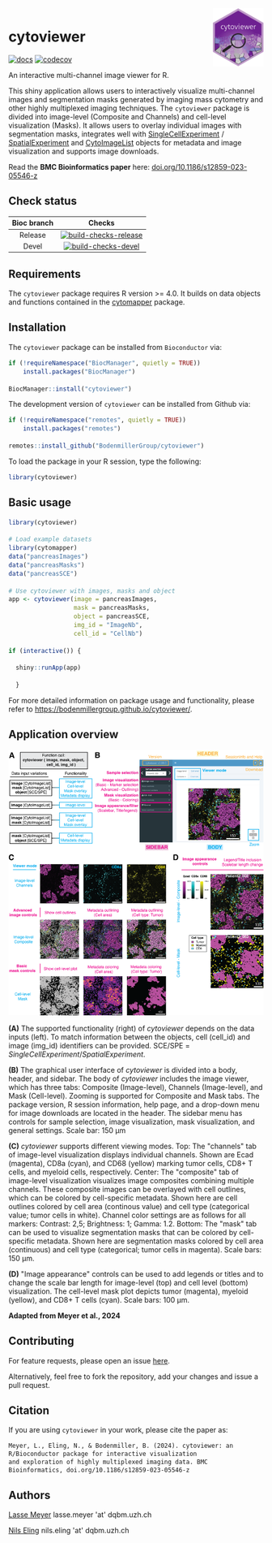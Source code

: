 <img src="vignettes/imgs/cytoviewer_sticker.png" align="right" width="100"/>

# cytoviewer

<!-- badges: start -->

[![docs](https://github.com/BodenmillerGroup/cytoviewer/actions/workflows/docs.yml/badge.svg)](https://github.com/BodenmillerGroup/cytoviewer/actions/workflows/docs.yml) [![codecov](https://codecov.io/gh/BodenmillerGroup/cytoviewer/branch/devel/graph/badge.svg)](https://app.codecov.io/gh/BodenmillerGroup/cytoviewer/tree/devel)

<!-- badges: end -->

An interactive multi-channel image viewer for R.

This shiny application allows users to interactively visualize multi-channel images and segmentation masks generated by imaging mass cytometry and other highly multiplexed imaging techniques. The `cytoviewer` package is divided into image-level (Composite and Channels) and cell-level visualization (Masks). It allows users to overlay individual images with segmentation masks, integrates well with [SingleCellExperiment](https://bioconductor.org/packages/release/bioc/html/SingleCellExperiment.html) / [SpatialExperiment](https://bioconductor.org/packages/release/bioc/html/SingleCellExperiment.html) and [CytoImageList](https://www.bioconductor.org/packages/release/bioc/html/cytomapper.html) objects for metadata and image visualization and supports image downloads.

Read the **BMC Bioinformatics paper** here: [doi.org/10.1186/s12859-023-05546-z](doi.org/10.1186/s12859-023-05546-z)

## Check status

| Bioc branch |                                                                                                                 Checks                                                                                                                 |
|:------------------------------------------:|:--------------------------:|
|   Release   | [![build-checks-release](https://github.com/BodenmillerGroup/cytoviewer/actions/workflows/build-checks-release.yml/badge.svg?branch=devel)](https://github.com/BodenmillerGroup/cytoviewer/actions/workflows/build-checks-release.yml) |
|    Devel    |    [![build-checks-devel](https://github.com/BodenmillerGroup/cytoviewer/actions/workflows/build-checks-devel.yml/badge.svg?branch=devel)](https://github.com/BodenmillerGroup/cytoviewer/actions/workflows/build-checks-devel.yml)    |

## Requirements

The `cytoviewer` package requires R version \>= 4.0. It builds on data objects and functions contained in the [cytomapper](https://bioconductor.org/packages/release/bioc/html/cytomapper.html) package.

## Installation

The `cytoviewer` package can be installed from `Bioconductor` via:

``` r
if (!requireNamespace("BiocManager", quietly = TRUE))
    install.packages("BiocManager")

BiocManager::install("cytoviewer")
```

The development version of `cytoviewer` can be installed from Github via:

``` r
if (!requireNamespace("remotes", quietly = TRUE))
    install.packages("remotes")

remotes::install_github("BodenmillerGroup/cytoviewer")
```

To load the package in your R session, type the following:

``` r
library(cytoviewer)
```

## Basic usage

``` r
library(cytoviewer)

# Load example datasets 
library(cytomapper)
data("pancreasImages")
data("pancreasMasks")
data("pancreasSCE")

# Use cytoviewer with images, masks and object
app <- cytoviewer(image = pancreasImages, 
                  mask = pancreasMasks, 
                  object = pancreasSCE, 
                  img_id = "ImageNb", 
                  cell_id = "CellNb")

if (interactive()) {
  
  shiny::runApp(app)

  }
```

For more detailed information on package usage and functionality, please refer to <https://bodenmillergroup.github.io/cytoviewer/>.

## Application overview

![**Figure 1: cytoviewer interface and functionality.**](vignettes/imgs/cytoviewer_overview.png)

**(A)** The supported functionality (right) of *cytoviewer* depends on the data inputs (left). To match information between the objects, cell (cell_id) and image (img_id) identifiers can be provided. SCE/SPE = *SingleCellExperiment*/*SpatialExperiment*.

**(B)** The graphical user interface of *cytoviewer* is divided into a body, header, and sidebar. The body of *cytoviewer* includes the image viewer, which has three tabs: Composite (Image-level), Channels (Image-level), and Mask (Cell-level). Zooming is supported for Composite and Mask tabs. The package version, R session information, help page, and a drop-down menu for image downloads are located in the header. The sidebar menu has controls for sample selection, image visualization, mask visualization, and general settings. Scale bar: 150 µm

**(C)** *cytoviewer* supports different viewing modes. Top: The "channels" tab of image-level visualization displays individual channels. Shown are Ecad (magenta), CD8a (cyan), and CD68 (yellow) marking tumor cells, CD8+ T cells, and myeloid cells, respectively. Center: The "composite" tab of image-level visualization visualizes image composites combining multiple channels. These composite images can be overlayed with cell outlines, which can be colored by cell-specific metadata. Shown here are cell outlines colored by cell area (continous value) and cell type (categorical value; tumor cells in white). Channel color settings are as follows for all markers: Contrast: 2,5; Brightness: 1; Gamma: 1.2. Bottom: The "mask" tab can be used to visualize segmentation masks that can be colored by cell-specific metadata. Shown here are segmentation masks colored by cell area (continuous) and cell type (categorical; tumor cells in magenta). Scale bars: 150 µm.

**(D)** "Image appearance" controls can be used to add legends or titles and to change the scale bar length for image-level (top) and cell level (bottom) visualization. The cell-level mask plot depicts tumor (magenta), myeloid (yellow), and CD8+ T cells (cyan). Scale bars: 100 µm. 

**Adapted from Meyer et al., 2024**

## Contributing

For feature requests, please open an issue [here](https://github.com/BodenmillerGroup/cytoviewer/issues).

Alternatively, feel free to fork the repository, add your changes and issue a pull request.

## Citation

If you are using `cytoviewer` in your work, please cite the paper as:

```         
Meyer, L., Eling, N., & Bodenmiller, B. (2024). cytoviewer: an R/Bioconductor package for interactive visualization 
and exploration of highly multiplexed imaging data. BMC Bioinformatics, doi.org/10.1186/s12859-023-05546-z
```

## Authors

[Lasse Meyer](https://github.com/lassedochreden) lasse.meyer 'at' dqbm.uzh.ch

[Nils Eling](https://github.com/nilseling) nils.eling 'at' dqbm.uzh.ch
